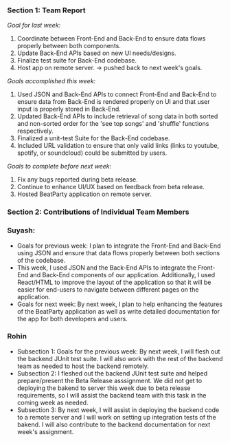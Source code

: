 ### Section 1: Team Report
*Goal for last week:*  
1. Coordinate between Front-End and Back-End to ensure data flows properly between both components.
2. Update Back-End APIs based on new UI needs/designs.
3. Finalize test suite for Back-End codebase.
4. Host app on remote server. -> pushed back to next week's goals.
  
*Goals accomplished this week:* 
1. Used JSON and Back-End APIs to connect Front-End and Back-End to ensure data from
   Back-End is rendered properly on UI and that user input is properly stored in Back-End.
2. Updated Back-End APIs to include retrieval of song data in both sorted and non-sorted order
   for the 'see top songs' and 'shuffle' functions respectively.
4. Finalized a unit-test Suite for the Back-End codebase.
5. Included URL validation to ensure that only valid links 
   (links to youtube, spotify, or soundcloud) could be submitted by users.
  
*Goals to complete before next week:*  
1. Fix any bugs reported during beta release.
2. Continue to enhance UI/UX based on feedback from beta release.
3. Hosted BeatParty application on remote server.
  

### Section 2: Contributions of Individual Team Members

### Suyash:
* Goals for previous week: I plan to integrate the Front-End and Back-End using JSON and ensure that data flows properly between both sections of the codebase.
* This week, I used JSON and the Back-End APIs to integrate the Front-End and Back-End components of our application. Additionally, I used React/HTML to improve the layout of the application so that it will be easier for end-users to navigate between different pages on the application.
* Goals for next week: By next week, I plan to help enhancing the features of the BeatParty application as well as write detailed documentation for the app for both developers and users.

### Rohin
* Subsection 1: Goals for the previous week:  By next week, I will flesh out the backend JUnit test suite. I will also work with the rest of the backend team as needed to host the backend remotely.
* Subsection 2: I fleshed out the backend JUnit test suite and helped prepare/present the Beta Release asssignment. We did not get to deploying the bakend to server this week due to beta release requirements, so I will assist the backend team with this task in the coming week as needed.
* Subsection 3: By next week, I will assist in deploying the backend code to a remote server and I will work on setting up integration tests of the bakend. I will also contribute to the backend documentation for next week's assignment.
